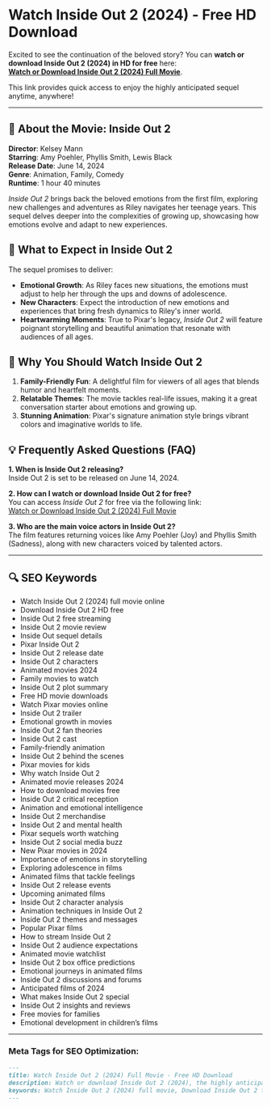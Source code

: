 # Watch Inside Out 2 (2024) - Free HD Download

Excited to see the continuation of the beloved story? You can **watch or download Inside Out 2 (2024) in HD for free** here:  
**[Watch or Download Inside Out 2 (2024) Full Movie](https://movieglow.com/movies/inside-out-2-2024-free-hd-download)**.

This link provides quick access to enjoy the highly anticipated sequel anytime, anywhere!

---

## 🎥 About the Movie: Inside Out 2

**Director**: Kelsey Mann  
**Starring**: Amy Poehler, Phyllis Smith, Lewis Black  
**Release Date**: June 14, 2024  
**Genre**: Animation, Family, Comedy  
**Runtime**: 1 hour 40 minutes  

*Inside Out 2* brings back the beloved emotions from the first film, exploring new challenges and adventures as Riley navigates her teenage years. This sequel delves deeper into the complexities of growing up, showcasing how emotions evolve and adapt to new experiences.

## 🌟 What to Expect in Inside Out 2

The sequel promises to deliver:

- **Emotional Growth**: As Riley faces new situations, the emotions must adjust to help her through the ups and downs of adolescence.
- **New Characters**: Expect the introduction of new emotions and experiences that bring fresh dynamics to Riley's inner world.
- **Heartwarming Moments**: True to Pixar's legacy, *Inside Out 2* will feature poignant storytelling and beautiful animation that resonate with audiences of all ages.

## 🌈 Why You Should Watch Inside Out 2

1. **Family-Friendly Fun**: A delightful film for viewers of all ages that blends humor and heartfelt moments.
2. **Relatable Themes**: The movie tackles real-life issues, making it a great conversation starter about emotions and growing up.
3. **Stunning Animation**: Pixar's signature animation style brings vibrant colors and imaginative worlds to life.

## 💡 Frequently Asked Questions (FAQ)

**1. When is Inside Out 2 releasing?**  
Inside Out 2 is set to be released on June 14, 2024.

**2. How can I watch or download Inside Out 2 for free?**  
You can access *Inside Out 2* for free via the following link:  
[Watch or Download Inside Out 2 (2024) Full Movie](https://movieglow.com/movies/inside-out-2-2024-free-hd-download)

**3. Who are the main voice actors in Inside Out 2?**  
The film features returning voices like Amy Poehler (Joy) and Phyllis Smith (Sadness), along with new characters voiced by talented actors.

---

## 🔍 SEO Keywords

- Watch Inside Out 2 (2024) full movie online
- Download Inside Out 2 HD free
- Inside Out 2 free streaming
- Inside Out 2 movie review
- Inside Out sequel details
- Pixar Inside Out 2
- Inside Out 2 release date
- Inside Out 2 characters
- Animated movies 2024
- Family movies to watch
- Inside Out 2 plot summary
- Free HD movie downloads
- Watch Pixar movies online
- Inside Out 2 trailer
- Emotional growth in movies
- Inside Out 2 fan theories
- Inside Out 2 cast
- Family-friendly animation
- Inside Out 2 behind the scenes
- Pixar movies for kids
- Why watch Inside Out 2
- Animated movie releases 2024
- How to download movies free
- Inside Out 2 critical reception
- Animation and emotional intelligence
- Inside Out 2 merchandise
- Inside Out 2 and mental health
- Pixar sequels worth watching
- Inside Out 2 social media buzz
- New Pixar movies in 2024
- Importance of emotions in storytelling
- Exploring adolescence in films
- Animated films that tackle feelings
- Inside Out 2 release events
- Upcoming animated films
- Inside Out 2 character analysis
- Animation techniques in Inside Out 2
- Inside Out 2 themes and messages
- Popular Pixar films
- How to stream Inside Out 2
- Inside Out 2 audience expectations
- Animated movie watchlist
- Inside Out 2 box office predictions
- Emotional journeys in animated films
- Inside Out 2 discussions and forums
- Anticipated films of 2024
- What makes Inside Out 2 special
- Inside Out 2 insights and reviews
- Free movies for families
- Emotional development in children’s films

---

### Meta Tags for SEO Optimization:
```markdown
---
title: Watch Inside Out 2 (2024) Full Movie - Free HD Download
description: Watch or download Inside Out 2 (2024), the highly anticipated sequel from Pixar. Enjoy full HD quality for free!
keywords: Watch Inside Out 2 (2024) full movie, Download Inside Out 2 free HD, Inside Out 2 Pixar, Inside Out 2 movie review, Animated movies 2024, Family-friendly animation
---
